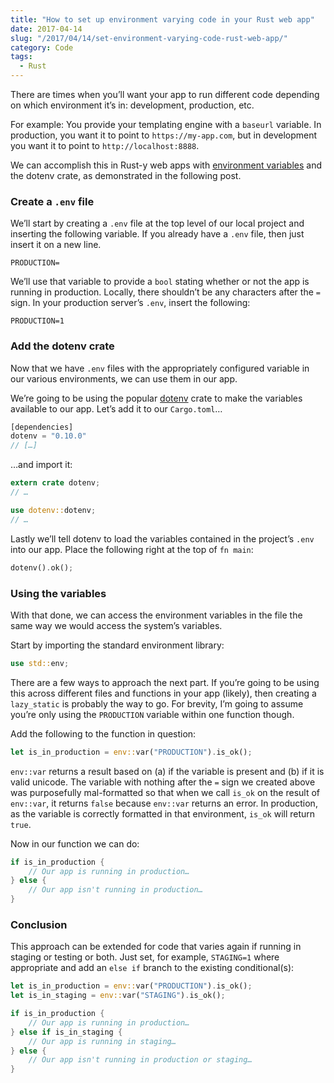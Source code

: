 ```yaml
---
title: "How to set up environment varying code in your Rust web app"
date: 2017-04-14
slug: "/2017/04/14/set-environment-varying-code-rust-web-app/"
category: Code
tags:
  - Rust
---
```


There are times when you’ll want your app to run different code depending on which environment it’s in: development, production, etc.

For example: You provide your templating engine with a `baseurl` variable. In production, you want it to point to `https://my-app.com`, but in development you want it to point to `http://localhost:8888`.

We can accomplish this in Rust-y web apps with [environment variables](https://en.wikipedia.org/wiki/Environment_variable) and the dotenv crate, as demonstrated in the following post.

### Create a `.env` file

We’ll start by creating a `.env` file at the top level of our local project and inserting the following variable. If you already have a `.env` file, then just insert it on a new line.

```
PRODUCTION=
```

We’ll use that variable to provide a `bool` stating whether or not the app is running in production. Locally, there shouldn’t be any characters after the `=` sign. In your production server’s `.env`, insert the following:

```
PRODUCTION=1
```

### Add the dotenv crate

Now that we have `.env` files with the appropriately configured variable in our various environments, we can use them in our app.

We’re going to be using the popular [dotenv](https://crates.io/crates/dotenv) crate to make the variables available to our app. Let’s add it to our `Cargo.toml`…

```rust
[dependencies]
dotenv = "0.10.0"
// […]
```

…and import it:

```rust
extern crate dotenv;
// …

use dotenv::dotenv;
// …
```

Lastly we’ll tell dotenv to load the variables contained in the project’s `.env` into our app. Place the following right at the top of `fn main`:

```rust
dotenv().ok();
```

### Using the variables

With that done, we can access the environment variables in the file the same way we would access the system’s variables.

Start by importing the standard environment library:

```rust
use std::env;
```

There are a few ways to approach the next part. If you’re going to be using this across different files and functions in your app (likely), then creating a `lazy_static` is probably the way to go. For brevity, I’m going to assume you’re only using the `PRODUCTION` variable within one function though.

Add the following to the function in question:

```rust
let is_in_production = env::var("PRODUCTION").is_ok();
```

`env::var` returns a result based on (a) if the variable is present and (b) if it is valid unicode. The variable with nothing after the `=` sign we created above was purposefully mal-formatted so that when we call `is_ok` on the result of `env::var`, it returns `false` because `env::var` returns an error. In production, as the variable is correctly formatted in that environment, `is_ok` will return `true`.

Now in our function we can do:

```rust
if is_in_production {
    // Our app is running in production…
} else {
    // Our app isn't running in production…
}
```

### Conclusion

This approach can be extended for code that varies again if running in staging or testing or both. Just set, for example, `STAGING=1` where appropriate and add an `else if` branch to the existing conditional(s):

```rust
let is_in_production = env::var("PRODUCTION").is_ok();
let is_in_staging = env::var("STAGING").is_ok();

if is_in_production {
    // Our app is running in production…
} else if is_in_staging {
    // Our app is running in staging…
} else {
    // Our app isn't running in production or staging…
}
```

